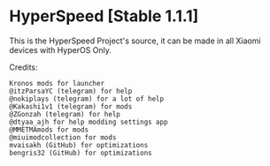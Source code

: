 # HyperSpeed [Stable 1.1.1]

This is the HyperSpeed Project's source, it can be made in all Xiaomi devices with HyperOS Only.

Credits:

```
Kronos mods for launcher
@itzParsaYC (telegram) for help
@nokiplays (telegram) for a lot of help
@Kakashi1v1 (telegram) for mods
@ZGonzah (telegram) for help
@dtyaa_ajh for help modding settings app
@MMETMAmods for mods
@miuimodcollection for mods
mvaisakh (GitHub) for optimizations
bengris32 (GitHub) for optimizations
```
